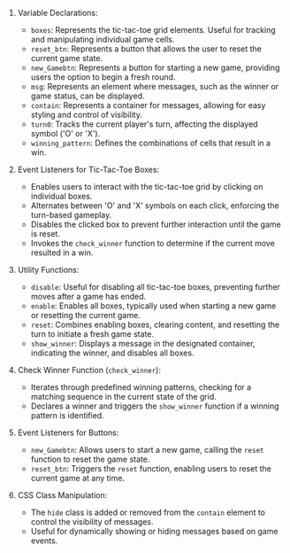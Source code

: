 1. Variable Declarations:
   - `boxes`: Represents the tic-tac-toe grid elements. Useful for tracking and manipulating individual game cells.
   - `reset_btn`: Represents a button that allows the user to reset the current game state.
   - `new_Gamebtn`: Represents a button for starting a new game, providing users the option to begin a fresh round.
   - `msg`: Represents an element where messages, such as the winner or game status, can be displayed.
   - `contain`: Represents a container for messages, allowing for easy styling and control of visibility.
   - `turn0`: Tracks the current player's turn, affecting the displayed symbol ('O' or 'X').
   - `winning_pattern`: Defines the combinations of cells that result in a win.

2. Event Listeners for Tic-Tac-Toe Boxes:
   - Enables users to interact with the tic-tac-toe grid by clicking on individual boxes.
   - Alternates between 'O' and 'X' symbols on each click, enforcing the turn-based gameplay.
   - Disables the clicked box to prevent further interaction until the game is reset.
   - Invokes the `check_winner` function to determine if the current move resulted in a win.

3. Utility Functions:
   - `disable`: Useful for disabling all tic-tac-toe boxes, preventing further moves after a game has ended.
   - `enable`: Enables all boxes, typically used when starting a new game or resetting the current game.
   - `reset`: Combines enabling boxes, clearing content, and resetting the turn to initiate a fresh game state.
   - `show_winner`: Displays a message in the designated container, indicating the winner, and disables all boxes.

4. Check Winner Function (`check_winner`):
   - Iterates through predefined winning patterns, checking for a matching sequence in the current state of the grid.
   - Declares a winner and triggers the `show_winner` function if a winning pattern is identified.

5. Event Listeners for Buttons:
   - `new_Gamebtn`: Allows users to start a new game, calling the `reset` function to reset the game state.
   - `reset_btn`: Triggers the `reset` function, enabling users to reset the current game at any time.

6. CSS Class Manipulation:
   - The `hide` class is added or removed from the `contain` element to control the visibility of messages.
   - Useful for dynamically showing or hiding messages based on game events.
